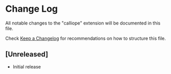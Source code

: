 # Change Log

All notable changes to the "calliope" extension will be documented in this file.

Check [Keep a Changelog](http://keepachangelog.com/) for recommendations on how to structure this file.

## [Unreleased]

- Initial release
